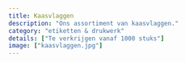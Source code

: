 ```yaml
---
title: Kaasvlaggen
description: "Ons assortiment van kaasvlaggen."
category: "etiketten & drukwerk"
details: ["Te verkrijgen vanaf 1000 stuks"]
image: ["kaasvlaggen.jpg"]
---
```

